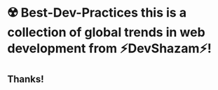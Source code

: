 # ☢️ Best-Dev-Practices this is a collection of global trends in web development from ⚡DevShazam⚡!
## Thanks!
